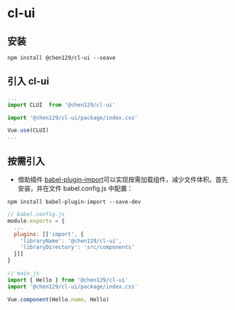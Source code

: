 # cl-ui

## 安装
```
npm install @chen129/cl-ui --seave
```

## 引入 cl-ui
```javascript
...
import CLUI  from '@chen129/cl-ui'

import '@chen129/cl-ui/package/index.css'

Vue.use(CLUI)
...
```

## 按需引入
- 借助插件 [babel-plugin-import](https://github.com/ant-design/babel-plugin-import)可以实现按需加载组件，减少文件体积。首先安装，并在文件 babel.config.js 中配置：

```
npm install babel-plugin-import --save-dev
```

```javascript
// babel.config.js
module.exports = {
  ...
  plugins: [['import', {
    'libraryName': '@chen129/cl-ui',
    'libraryDirectory': 'src/components'
  }]]
}

// main.js
import { Hello } from '@chen129/cl-ui'
import '@chen129/cl-ui/package/index.css'

Vue.component(Hello.name, Hello)
```